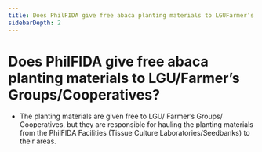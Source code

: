 ```yaml
---
title: Does PhilFIDA give free abaca planting materials to LGUFarmer’s GroupsCooperatives?
sidebarDepth: 2
---
```


# Does PhilFIDA give free abaca planting materials to LGU/Farmer’s Groups/Cooperatives?


 - The planting materials are given free to LGU/ Farmer’s Groups/ Cooperatives, but they are responsible for hauling the planting materials from the PhilFIDA Facilities (Tissue Culture Laboratories/Seedbanks) to their areas.
